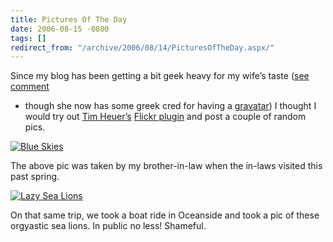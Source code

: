 ```yaml
---
title: Pictures Of The Day
date: 2006-08-15 -0800
tags: []
redirect_from: "/archive/2006/08/14/PicturesOfTheDay.aspx/"
---
```


Since my blog has been getting a bit geek heavy for my wife’s taste
([see
comment](https://haacked.com/archive/2006/08/12/ISwearIDidn8217tCommissionThis.aspx#feedback "Haackfiti")
- though she now has some greek cred for having a
[gravatar](http://gravatar.com/ "gravatar")) I thought I would try out
[Tim Heuer’s](http://www.timheuer.com/blog/ "Method ~ of ~ failed")
[Flickr
plugin](http://www.codeplex.com/Wiki/View.aspx?ProjectName=flickr4writer "Windows Live Writer Plugin")
and post a couple of random pics.

[![Blue
Skies](https://static.flickr.com/49/152767748_96f9c13a4e.jpg)](http://www.flickr.com/photos/95736638@N00/152767748/ "Blue Skies")

The above pic was taken by my brother-in-law when the in-laws visited
this past spring.

[![Lazy Sea
Lions](https://static.flickr.com/62/152767662_0038ff185a.jpg)](http://www.flickr.com/photos/95736638@N00/152767662/ "Lazy Sea Lions")

On that same trip, we took a boat ride in Oceanside and took a pic of
these orgyastic sea lions. In public no less! Shameful.

